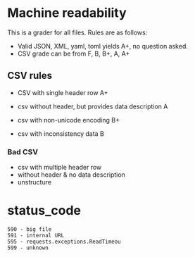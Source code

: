 # Machine readability

This is a grader for all files. Rules are as follows:

* Valid JSON, XML, yaml, toml yields A+, no question asked.
* CSV grade can be from F, B, B+, A, A+

## CSV rules

* CSV with single header row
    A+

* csv without header, but provides data description
    A

* csv with non-unicode encoding
    B+

* csv with inconsistency data
    B

### Bad CSV
* csv with multiple header row
* without header & no data description
* unstructure



# status_code

    590 - big file
    591 - internal URL
    595 - requests.exceptions.ReadTimeou
    599 - unknown